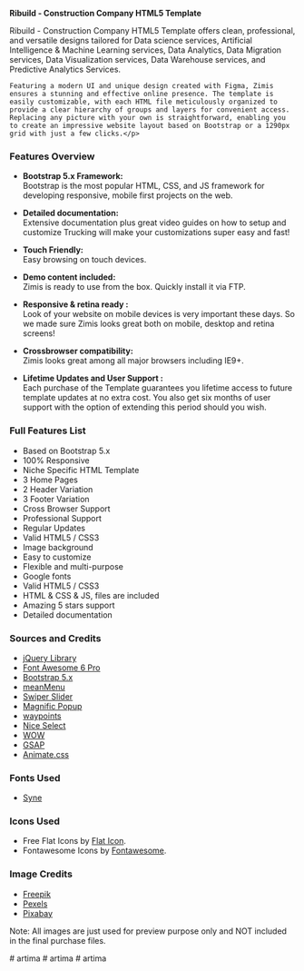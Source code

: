 <p><strong>Ribuild - Construction Company HTML5 Template</strong></p>

<p>
    Ribuild - Construction Company HTML5 Template offers clean, professional, and versatile designs tailored for Data science services, Artificial Intelligence & Machine Learning services, Data Analytics, Data Migration services, Data Visualization services, Data Warehouse services, and Predictive Analytics Services.

    Featuring a modern UI and unique design created with Figma, Zimis ensures a stunning and effective online presence. The template is easily customizable, with each HTML file meticulously organized to provide a clear hierarchy of groups and layers for convenient access. Replacing any picture with your own is straightforward, enabling you to create an impressive website layout based on Bootstrap or a 1290px grid with just a few clicks.</p>

<h3 id="item-description__features-overview">Features Overview</h3>

<ul>
    <li>
        <strong>Bootstrap 5.x Framework:</strong>
        <br />Bootstrap is the most popular HTML, CSS, and JS framework for developing responsive, mobile first projects on the web.
    </li>
</ul>

<ul>
    <li>
        <strong>Detailed documentation:</strong>
        <br> Extensive documentation plus great video guides on how to setup and customize Trucking will make your customizations super easy and fast!
    </li>
</ul>

<ul>
    <li>
        <strong>Touch Friendly:</strong>
        <br> Easy browsing on touch devices.
    </li>
</ul>

<ul>
    <li>
        <strong>Demo content included:</strong>
        <br> Zimis is ready to use from the box. Quickly install it via FTP.
    </li>
</ul>

<ul>
    <li>
        <strong>Responsive & retina ready :</strong>
        <br> Look of your website on mobile devices is very important these days. So we made sure Zimis looks great both on mobile, desktop and retina screens!
    </li>
</ul>

<ul>
    <li>
        <strong>Crossbrowser compatibility:</strong>
        <br> Zimis looks great among all major browsers including IE9+.
    </li>
</ul>

<ul>
    <li>
        <strong>Lifetime Updates and User Support :</strong>
        <br />Each purchase of the Template guarantees you lifetime access to future template updates at no extra cost. You also get six months of user support with the option of extending this period should you wish.
    </li>
</ul>

<h3 id="item-description__full-features-list">Full Features List</h3>
<ul>
    <li>Based on Bootstrap 5.x</li>
    <li>100% Responsive</li>
    <li>Niche Specific HTML Template</li>
    <li>3 Home Pages</li>
    <li>2 Header Variation</li>
    <li>3 Footer Variation</li>
    <li>Cross Browser Support</li>
    <li>Professional Support</li>
    <li>Regular Updates</li>
    <li>Valid HTML5 / CSS3</li>
    <li>Image background</li>
    <li>Easy to customize</li>
    <li>Flexible and multi-purpose</li>
    <li>Google fonts</li>
    <li>Valid HTML5 / CSS3</li>
    <li>HTML &#38; CSS &#38; JS, files are included</li>
    <li>Amazing 5 stars support</li>
    <li>Detailed documentation</li>
</ul>

<h3 id="item-description__sources-and-credits">Sources and Credits</h3>
<ul>
    <li><a href="http://jquery.com/" rel="nofollow">jQuery Library</a></li>
    <li><a href="http://fortawesome.github.io/Font-Awesome/" rel="nofollow">Font Awesome 6 Pro</a></li>
    <li><a href="http://getbootstrap.com/" rel="nofollow">Bootstrap 5.x</a></li>
    <li><a href="https://github.com/meanthemes/meanMenu" rel="nofollow">meanMenu</a></li>
    <li><a href="https://swiperjs.com/" rel="nofollow">Swiper Slider</a></li>
    <li><a href="http://dimsemenov.com/plugins/magnific-popup/" rel="nofollow">Magnific Popup</a></li>
    <li><a href="https://github.com/imakewebthings/waypoints/" rel="nofollow">waypoints</a></li>
    <li><a href="https://jqueryniceselect.hernansartorio.com/" rel="nofollow">Nice Select</a></li>
    <li><a href="https://github.com/graingert/wow" rel="nofollow">WOW</a></li>
    <li><a href="https://gsap.com/" rel="nofollow">GSAP</a></li>
    <li><a href="https://daneden.github.io/animate.css/" rel="nofollow">Animate.css</a></li>
</ul>

<h3 id="item-description__fonts-used">Fonts Used</h3>
<ul>
    <li><a href="https://fonts.google.com/specimen/Syne?query=Syne" rel="nofollow">Syne</a></li>
</ul>

<h3 id="item-description__fonts-used">Icons Used</h3>
<ul>
    <li>Free Flat Icons by&nbsp;<a href="https://www.flaticon.com/" rel="nofollow">Flat Icon</a>.</li>
    <li>Fontawesome Icons by&nbsp;<a href="https://fontawesome.com/" rel="nofollow">Fontawesome</a>.</li>
</ul>


<h3 id="item-description__fonts-used">Image Credits</h3>
<ul>
    <li><a href="http://www.freepik.com/" rel="nofollow">Freepik</a></li>
    <li><a href="https://www.pexels.com/" rel="nofollow">Pexels</a></li>
    <li><a href="https://pixabay.com/" rel="nofollow">Pixabay</a></li>
</ul>

<p>Note: All images are just used for preview purpose only and NOT included in the final purchase files.</p># artima
# artima
# artima
